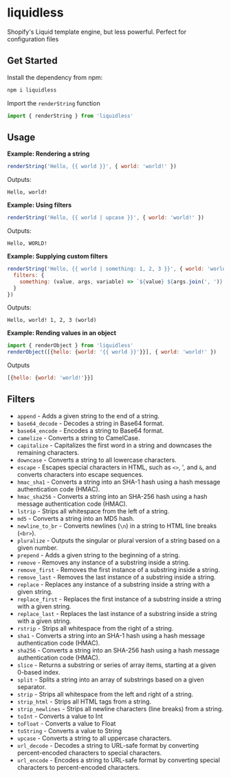 # liquidless

Shopify's Liquid template engine, but less powerful. Perfect for configuration files

## Get Started

Install the dependency from npm:

```sh
npm i liquidless
```

Import the `renderString` function

```js
import { renderString } from 'liquidless'
```

## Usage

**Example: Rendering a string**

```js
renderString('Hello, {{ world }}', { world: 'world!' })
```

Outputs:

```
Hello, world!
```

**Example: Using filters**

```js
renderString('Hello, {{ world | upcase }}', { world: 'world!' })
```

Outputs:

```
Hello, WORLD!
```

**Example: Supplying custom filters**

```js
renderString('Hello, {{ world | something: 1, 2, 3 }}', { world: 'world!' }, {
  filters: {
    something: (value, args, variable) => `${value} ${args.join(', ')} (${variable})`
  }
})
```

Outputs:

```
Hello, world! 1, 2, 3 (world)
```

**Example: Rending values in an object**

```js
import { renderObject } from 'liquidless'
renderObject([{hello: {world: '{{ world }}'}}], { world: 'world!' })
```

Outputs

```js
[{hello: {world: 'world!'}}]
```

## Filters

- `append` - Adds a given string to the end of a string.
- `base64_decode` - Decodes a string in Base64 format.
- `base64_encode` - Encodes a string to Base64 format.
- `camelize` - Converts a string to CamelCase.
- `capitalize` - Capitalizes the first word in a string and downcases the remaining characters.
- `downcase` - Converts a string to all lowercase characters.
- `escape` - Escapes special characters in HTML, such as `<>`, ', and `&`, and converts characters into escape sequences.
- `hmac_sha1` - Converts a string into an SHA-1 hash using a hash message authentication code (HMAC).
- `hmac_sha256` - Converts a string into an SHA-256 hash using a hash message authentication code (HMAC).
- `lstrip` - Strips all whitespace from the left of a string.
- `md5` - Converts a string into an MD5 hash.
- `newline_to_br` - Converts newlines (`\n`) in a string to HTML line breaks (`<br>`).
- `pluralize` - Outputs the singular or plural version of a string based on a given number.
- `prepend` - Adds a given string to the beginning of a string.
- `remove` - Removes any instance of a substring inside a string.
- `remove_first` - Removes the first instance of a substring inside a string.
- `remove_last` - Removes the last instance of a substring inside a string.
- `replace` - Replaces any instance of a substring inside a string with a given string.
- `replace_first` - Replaces the first instance of a substring inside a string with a given string.
- `replace_last` - Replaces the last instance of a substring inside a string with a given string.
- `rstrip` - Strips all whitespace from the right of a string.
- `sha1` - Converts a string into an SHA-1 hash using a hash message authentication code (HMAC).
- `sha256` - Converts a string into an SHA-256 hash using a hash message authentication code (HMAC).
- `slice` - Returns a substring or series of array items, starting at a given 0-based index.
- `split` - Splits a string into an array of substrings based on a given separator.
- `strip` - Strips all whitespace from the left and right of a string.
- `strip_html` - Strips all HTML tags from a string.
- `strip_newlines` - Strips all newline characters (line breaks) from a string.
- `toInt` - Converts a value to Int
- `toFloat` - Converts a value to Float
- `toString` - Converts a value to String
- `upcase` - Converts a string to all uppercase characters.
- `url_decode` - Decodes a string to URL-safe format by converting percent-encoded characters to special characters.
- `url_encode` - Encodes a string to URL-safe format by converting special characters to percent-encoded characters.
